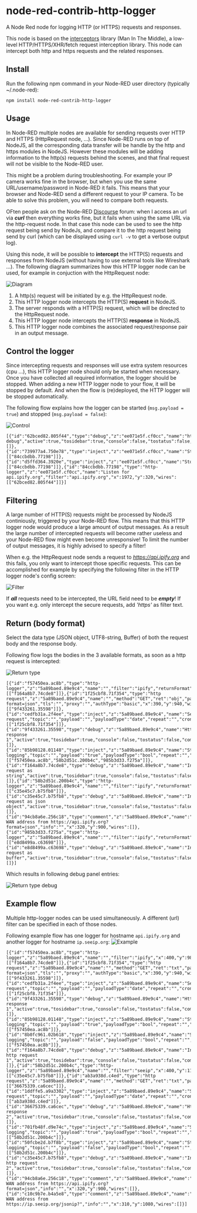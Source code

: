 # node-red-contrib-http-logger
A Node Red node for logging HTTP (or HTTPS) requests and responses.

This node is based on the [interceptors](https://www.npmjs.com/package/@mswjs/interceptors) library (Man In The Middle), a low-level HTTP/HTTPS/XHR/fetch request interception library.  This node can intercept both http and https requests and the related responses. 

## Install
Run the following npm command in your Node-RED user directory (typically ~/.node-red):
```
npm install node-red-contrib-http-logger
```

## Usage
In Node-RED multiple nodes are available for sending requests over HTTP and HTTPS (HttpRequest node, ...).  Since Node-RED runs on top of NodeJS, all the corresponding data transfer will be handle by the http and https modules in NodeJS.  However these modules will be adding information to the http(s) requests behind the scenes, and that final request will not be visible to the Node-RED user.

This might be a problem during troubleshooting.  For example your IP camera works fine in the browser, but when you use the same URL/username/password in Node-RED it fails.  This means that your browser and Node-RED send a different request to your IP camera.  To be able to solve this problem, you will need to compare both requests. 

OFten people ask on the Node-RED [Discourse](nodered.discourse.org) forum: when I access an url via ***curl*** then everything works fine, but it fails when using the same URL via the http-request node.  In that case this node can be used to see the http request being send by NodeJs, and compare it to the http request being send by curl (which can be displayed using `curl -v` to get a verbose output log).

Using this node, it will be possible to **intercept** the HTTP(S) requests and responses from NodeJS (without having to use external tools like Wireshark ...).  The following diagram summarizes how this HTTP logger node can be used, for example in conjuction with the HttpRequest node:

![Diagram](/images/listener_diagram.png)

1. A http(s) request will be initiated by e.g. the HttpRequest node.
2. This HTTP logger node intercepts the HTTP(S) **request** in NodeJS.
3. The server responds with a HTTP(S) request, which will be directed to the HttpRequest node.
4. This HTTP logger node intercepts the HTTP(S) **response** in NodeJS.
5. This HTTP logger node combines the associated request/response pair in an output message.

## Control the logger
Since intercepting requests and responses will use extra system resources (cpu ...), this HTTP logger node should only be started when necessary.  Once you have collected all required information, the logger should be stopped.  When adding a new HTTP logger node to your flow, it will be stopped by default.  And when the flow is (re)deployed, the HTTP logger will be stopped automatically.

The following flow explains how the logger can be started (```msg.payload = true```) and stopped (```msg.payload = false```):

![Control](/images/listener_control.png)

```
[{"id":"62bced82.805f44","type":"debug","z":"ee071e5f.cf0cc","name":"http debug","active":true,"tosidebar":true,"console":false,"tostatus":false,"complete":"true","x":2190,"y":320,"wires":[]},{"id":"739977a4.750e78","type":"inject","z":"ee071e5f.cf0cc","name":"Start","topic":"","payload":"true","payloadType":"bool","repeat":"","crontab":"","once":false,"onceDelay":0.1,"x":1750,"y":320,"wires":[["84ccbdbb.77198"]]},{"id":"d5ffd364.3920e","type":"inject","z":"ee071e5f.cf0cc","name":"Stop","topic":"","payload":"false","payloadType":"bool","repeat":"","crontab":"","once":false,"onceDelay":0.1,"x":1750,"y":360,"wires":[["84ccbdbb.77198"]]},{"id":"84ccbdbb.77198","type":"http-logger","z":"ee071e5f.cf0cc","name":"Listen for api.ipify.org","filter":"api.ipify.org","x":1972,"y":320,"wires":[["62bced82.805f44"]]}]
```

## Filtering
A large number of HTTP(S) requests might be processed by NodeJS continiously, triggered by your Node-RED flow.  This means that this HTTP logger node would produce a large amount of output messages.  As a result the large number of intercepted requests will become rather useless and your Node-RED flow might even become unresponsive!  To limit the number of output messages, it is highly advised to specify a filter!

When e.g. the HttpRequest node sends a request to *https://api.ipify.org* and this fails, you only want to intercept those specific requests.  This can be accomplished for example by specifying the following filter in the HTTP logger node's config screen:

![Filter](/images/listener_filter.png)

If ***all*** requests need to be intercepted, the URL field need to be ***empty***!  If you want e.g. only intercept the secure requests, add *'https'* as filter text. 

## Return (body format)
Select the data type (JSON object, UTF8-string, Buffer) of both the request body and the response body.

Following flow logs the bodies in the 3 available formats, as soon as a http request is intercepted:

![Return type](/images/listener_return.png)

```
[{"id":"f57450ea.ac8b","type":"http-logger","z":"5a89baed.89e9c4","name":"","filter":"ipify","returnFormat":"txt","x":400,"y":1000,"wires":[["f164a8b7.74cde8"]]},{"id":"1f25cbf8.71f354","type":"http request","z":"5a89baed.89e9c4","name":"","method":"GET","ret":"obj","paytoqs":false,"url":"https://api.ipify.org?format=json","tls":"","proxy":"","authType":"basic","x":390,"y":940,"wires":[["9f433261.35598"]]},{"id":"cedfb31a.2f4ee","type":"inject","z":"5a89baed.89e9c4","name":"Send request","topic":"","payload":"","payloadType":"date","repeat":"","crontab":"","once":false,"onceDelay":0.1,"x":210,"y":940,"wires":[["1f25cbf8.71f354"]]},{"id":"9f433261.35598","type":"debug","z":"5a89baed.89e9c4","name":"Http response 1","active":true,"tosidebar":true,"console":false,"tostatus":false,"complete":"true","x":600,"y":940,"wires":[]},{"id":"85b98128.01148","type":"inject","z":"5a89baed.89e9c4","name":"Start logging","topic":"","payload":"true","payloadType":"bool","repeat":"","crontab":"","once":false,"onceDelay":0.1,"x":210,"y":1000,"wires":[["f57450ea.ac8b","58b2d51c.200b4c","985b3d33.f275a"]]},{"id":"f164a8b7.74cde8","type":"debug","z":"5a89baed.89e9c4","name":"Intercepted request as string","active":true,"tosidebar":true,"console":false,"tostatus":false,"complete":"true","x":640,"y":1000,"wires":[]},{"id":"58b2d51c.200b4c","type":"http-logger","z":"5a89baed.89e9c4","name":"","filter":"ipify","returnFormat":"obj","x":400,"y":1060,"wires":[["c35e45c7.b75fb8"]]},{"id":"c35e45c7.b75fb8","type":"debug","z":"5a89baed.89e9c4","name":"Intercepted request as json object","active":true,"tosidebar":true,"console":false,"tostatus":false,"complete":"true","x":660,"y":1060,"wires":[]},{"id":"94cb8a6e.256c18","type":"comment","z":"5a89baed.89e9c4","name":"Get WAN address from https://api.ipify.org?format=json","info":"","x":320,"y":900,"wires":[]},{"id":"985b3d33.f275a","type":"http-logger","z":"5a89baed.89e9c4","name":"","filter":"ipify","returnFormat":"bin","x":400,"y":1120,"wires":[["e8d8499a.c63698"]]},{"id":"e8d8499a.c63698","type":"debug","z":"5a89baed.89e9c4","name":"Intercepted request as buffer","active":true,"tosidebar":true,"console":false,"tostatus":false,"complete":"true","x":640,"y":1120,"wires":[]}]
```
Which results in following debug panel entries:

![Return type debug](/images/listener_return_debug.png)

## Example flow
Multiple http-logger nodes can be used simultaneously.  A different (url) filter can be specified in each of those nodes.

Following example flow has one logger for hostname ```api.ipify.org``` and another logger for hostname ```ip.seeip.org```:
![Example](/images/listener_example.png)

```
[{"id":"f57450ea.ac8b","type":"http-logger","z":"5a89baed.89e9c4","name":"","filter":"ipify","x":400,"y":980,"wires":[["f164a8b7.74cde8"]]},{"id":"1f25cbf8.71f354","type":"http request","z":"5a89baed.89e9c4","name":"","method":"GET","ret":"txt","paytoqs":false,"url":"https://api.ipify.org?format=json","tls":"","proxy":"","authType":"basic","x":390,"y":940,"wires":[["9f433261.35598"]]},{"id":"cedfb31a.2f4ee","type":"inject","z":"5a89baed.89e9c4","name":"Send request","topic":"","payload":"","payloadType":"date","repeat":"","crontab":"","once":false,"onceDelay":0.1,"x":210,"y":940,"wires":[["1f25cbf8.71f354"]]},{"id":"9f433261.35598","type":"debug","z":"5a89baed.89e9c4","name":"Http response 1","active":true,"tosidebar":true,"console":false,"tostatus":false,"complete":"true","x":600,"y":940,"wires":[]},{"id":"85b98128.01148","type":"inject","z":"5a89baed.89e9c4","name":"Start logging","topic":"","payload":"true","payloadType":"bool","repeat":"","crontab":"","once":false,"onceDelay":0.1,"x":210,"y":980,"wires":[["f57450ea.ac8b"]]},{"id":"8b0fc961.02b618","type":"inject","z":"5a89baed.89e9c4","name":"Stop logging","topic":"","payload":"false","payloadType":"bool","repeat":"","crontab":"","once":false,"onceDelay":0.1,"x":210,"y":1020,"wires":[["f57450ea.ac8b"]]},{"id":"f164a8b7.74cde8","type":"debug","z":"5a89baed.89e9c4","name":"Intercepted http request 1","active":true,"tosidebar":true,"console":false,"tostatus":false,"complete":"true","x":630,"y":980,"wires":[]},{"id":"58b2d51c.200b4c","type":"http-logger","z":"5a89baed.89e9c4","name":"","filter":"seeip","x":400,"y":1160,"wires":[["c35e45c7.b75fb8"]]},{"id":"ab3a938d.c4ed","type":"http request","z":"5a89baed.89e9c4","name":"","method":"GET","ret":"txt","paytoqs":false,"url":"https://ip.seeip.org/jsonip?","tls":"","proxy":"","authType":"basic","x":390,"y":1120,"wires":[["36675339.ca6cec"]]},{"id":"1ddffe5.a9a3302","type":"inject","z":"5a89baed.89e9c4","name":"Send request","topic":"","payload":"","payloadType":"date","repeat":"","crontab":"","once":false,"onceDelay":0.1,"x":210,"y":1120,"wires":[["ab3a938d.c4ed"]]},{"id":"36675339.ca6cec","type":"debug","z":"5a89baed.89e9c4","name":"Http response 2","active":true,"tosidebar":true,"console":false,"tostatus":false,"complete":"true","x":600,"y":1120,"wires":[]},{"id":"701fb48f.d9e74c","type":"inject","z":"5a89baed.89e9c4","name":"Start logging","topic":"","payload":"true","payloadType":"bool","repeat":"","crontab":"","once":false,"onceDelay":0.1,"x":210,"y":1160,"wires":[["58b2d51c.200b4c"]]},{"id":"50fcbe2d.b7f8b","type":"inject","z":"5a89baed.89e9c4","name":"Stop logging","topic":"","payload":"false","payloadType":"bool","repeat":"","crontab":"","once":false,"onceDelay":0.1,"x":210,"y":1200,"wires":[["58b2d51c.200b4c"]]},{"id":"c35e45c7.b75fb8","type":"debug","z":"5a89baed.89e9c4","name":"Intercepted http request 2","active":true,"tosidebar":true,"console":false,"tostatus":false,"complete":"true","x":630,"y":1160,"wires":[]},{"id":"94cb8a6e.256c18","type":"comment","z":"5a89baed.89e9c4","name":"Get WAN address from https://api.ipify.org?format=json","info":"","x":320,"y":900,"wires":[]},{"id":"c10c9b7e.b4a5e8","type":"comment","z":"5a89baed.89e9c4","name":"Get WAN address from https://ip.seeip.org/jsonip?","info":"","x":310,"y":1080,"wires":[]}]
```
